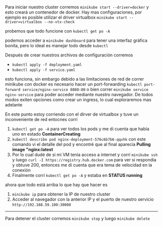 Para iniciar nuestro cluster corremos `minikube start --driver=docker` y esto creará un contenedor de docker. Hay mas configuraciones, por ejemplo es posible utilizar el driver virtualbox `minikube start --driver=virtualbox --no-vtx-check`

probemos que todo funcione con `kubectl get po -A`

podemos acceder a `minikube dashboard` para tener una interfaz gráfica bonita, pero lo ideal es manejar todo desde `kubectl`

Después de crear nuestros archivos de configuración corremos

- `kubectl apply -f deployment.yaml`
- `kubectl apply -f service.yaml`


esto funciona, sin embargo debido a las limitaciones de red de correr minikube con docker es necesario hacer un port-forwarding `kubectl port-forward service/nginx-service 8080:80` o bien correr `minikube service nginx-service` para poder acceder mediante nuestro navegador. De todos modos exiten opciones como crear un ingress, lo cual exploraremos mas adelante

En este punto estoy corriendo con el dirver de virtualbox y tuve un inconveniente de red entocnes corrí 

1. `kubectl get po -A` para ver todos los pods y me di cuenta que había uno en estado **ContainerCreating**
2. `kubectl describe pod nginx-deployment-576c6b7b6-qqvhk` con este comando vi el detalle del pod y encontré que al final aparecía **Pulling image "nginx:latest**
3. Por lo cual dudé de si mi VM tenía acceso a internet y corrí `minikube ssh` y luego `curl -I https://registry.hub.docker.com` para ver si respondía y obtuve 200, entonces me di cuenta que era tema de velocidad en la conexión
4. Finalmente corrí `kubectl get po -A` y estaba en **STATUS running**

ahora que todo está arriba lo que hay que hacer es 
1. `minikube ip` para obtener la IP de nuestro cluster
2. Acceder al navegador con la anterior IP y el puerto de nuestro servicio `http://192.168.59.100:30008`

---

Para detener el cluster corremos `minikube stop` y luego `minikube delete`

